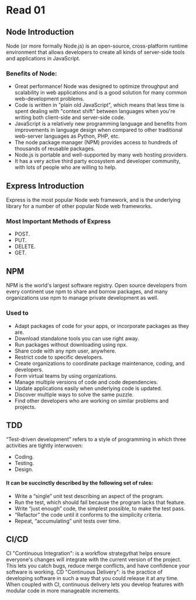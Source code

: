 # Read 01

## Node Introduction
Node (or more formally Node.js) is an open-source, cross-platform runtime environment that allows developers to create all kinds of server-side tools and applications in JavaScript.

### Benefits of Node:
- Great performance! Node was designed to optimize throughput and scalability in web applications and is a good solution for many common web-development problems.
- Code is written in "plain old JavaScript", which means that less time is spent dealing with "context shift" between languages when you're writing both client-side and server-side code.
- JavaScript is a relatively new programming language and benefits from improvements in language design when compared to other traditional web-server languages as Python, PHP, etc.
- The node package manager (NPM) provides access to hundreds of thousands of reusable packages.
- Node.js is portable and well-supported by many web hosting providers.
- It has a very active third party ecosystem and developer community, with lots of people who are willing to help.


## Express Introduction
Express is the most popular Node web framework, and is the underlying library for a number of other popular Node web frameworks.

### Most Important Methods of Express
- POST.
- PUT.
- DELETE.
- GET.


## NPM
NPM is the world's largest software registry. Open source developers from every continent use npm to share and borrow packages, and many organizations use npm to manage private development as well.

### Used to
- Adapt packages of code for your apps, or incorporate packages as they are.
- Download standalone tools you can use right away.
- Run packages without downloading using npx.
- Share code with any npm user, anywhere.
- Restrict code to specific developers.
- Create organizations to coordinate package maintenance, coding, and developers.
- Form virtual teams by using organizations.
- Manage multiple versions of code and code dependencies.
- Update applications easily when underlying code is updated.
- Discover multiple ways to solve the same puzzle.
- Find other developers who are working on similar problems and projects.


## TDD
“Test-driven development” refers to a style of programming in which three activities are tightly interwoven: 
- Coding.
- Testing.
- Design.

#### It can be succinctly described by the following set of rules:
- Write a “single” unit test describing an aspect of the program.
- Run the test, which should fail because the program lacks that feature.
- Write “just enough” code, the simplest possible, to make the test pass.
- “Refactor” the code until it conforms to the simplicity criteria.
- Repeat, “accumulating” unit tests over time.


## CI/CD
CI "Continuous Integration": is a workflow strategythat helps ensure everyone's changes will integrate with the current version of the project. This lets you catch bugs, reduce merge conflicts, and have confidence your software is working.
CD "Continuous Delivery": is the practice of developing software in such a way that you could release it at any time. When coupled with CI, continuous delivery lets you develop features with modular code in more manageable increments.

